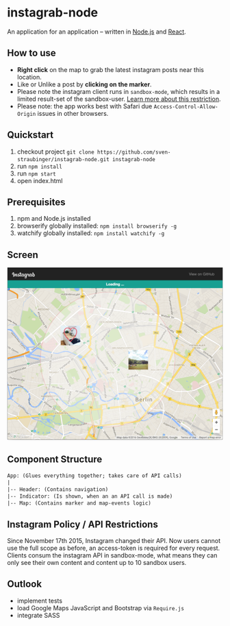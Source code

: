 # instagrab-node
An application for an application – written in [Node.js](https://nodejs.org/en/) and [React](https://facebook.github.io/react/).

## How to use

* **Right click** on the map to grab the latest instagram posts near this location.
* Like or Unlike a post by **clicking on the marker**.
* Please note the instagram client runs in `sandbox-mode`, which results in a limited result-set of the sandbox-user. [Learn more about this restriction](https://www.instagram.com/developer/sandbox/).
* Please note: the app works best with Safari due `Access-Control-Allow-Origin` issues in other browsers.


## Quickstart

1. checkout project `git clone https://github.com/sven-straubinger/instagrab-node.git instagrab-node`
2. run `npm install`
3. run `npm start`
4. open index.html


## Prerequisites

1. npm and Node.js installed
2. browserify globally installed: `npm install browserify -g`
3. watchify globally installed: `npm install watchify -g`


## Screen

![Alt text](/public/images/instagrab-screenshot.png?raw=true "Optional Title")


## Component Structure

```
App: (Glues everything together; takes care of API calls)
|
|-- Header: (Contains navigation)
|-- Indicator: (Is shown, when an an API call is made)
|-- Map: (Contains marker and map-events logic)
```


## Instagram Policy / API Restrictions

Since November 17th 2015, Instagram changed their API. Now users cannot use the full scope as before, an access-token is required for every request. Clients consum the instagram API in sandbox-mode, what means they can only see their own content and content up to 10 sandbox users.


## Outlook

* implement tests
* load Google Maps JavaScript and Bootstrap via `Require.js`
* integrate SASS
